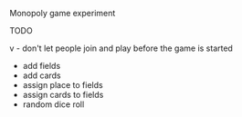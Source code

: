 Monopoly game experiment

TODO

v - don't let people join and play before the game is started
- add fields
- add cards
- assign place to fields
- assign cards to fields
- random dice roll